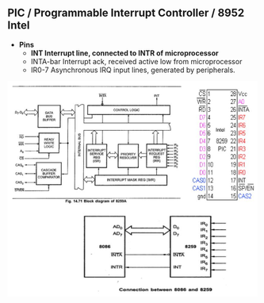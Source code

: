 ## PIC / Programmable Interrupt Controller / 8952 Intel
- **Pins**
  - **INT	Interrupt line, connected to INTR of microprocessor**
  - INTA-bar	Interrupt ack, received active low from microprocessor
  - IR0-7	Asynchronous IRQ input lines, generated by peripherals.

<img src="8259_pic.jpg" width=700 />
